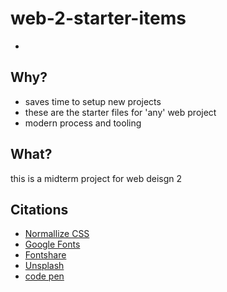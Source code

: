 # web-2-starter-items
* 

## Why?
* saves time to setup new projects
* these are the starter files for 'any' web project
* modern process and tooling


## What?
this is a midterm project for web deisgn 2

## Citations
* [Normallize CSS](https://necolas.github.io/normalize.css/)
* [Google Fonts](https://fonts.google.com/)
* [Fontshare](https://www.fontshare.com/)
* [Unsplash](https://unsplash.com/)
* [code pen](https://codepen.io/trending)


